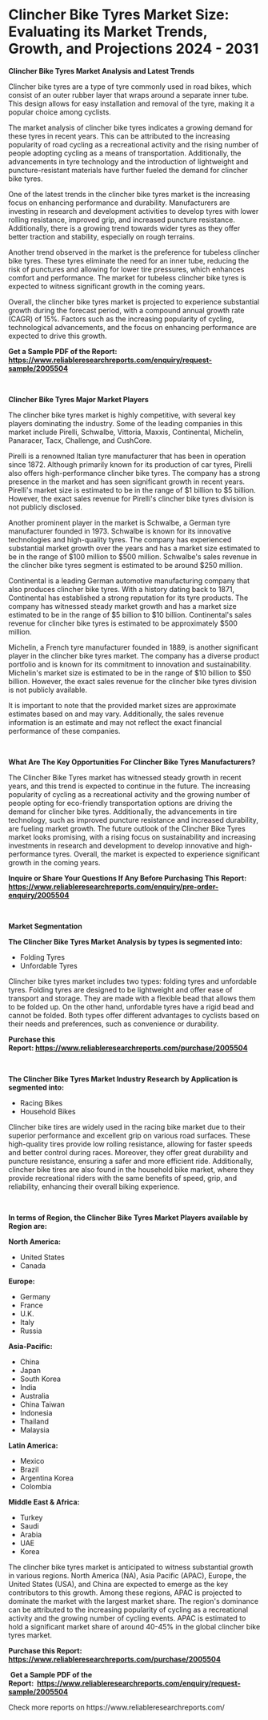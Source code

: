 <p><h1>Clincher Bike Tyres Market Size: Evaluating its Market Trends, Growth, and Projections 2024 - 2031</h1></p><p><strong>Clincher Bike Tyres Market Analysis and Latest Trends</strong></p>
<p><p>Clincher bike tyres are a type of tyre commonly used in road bikes, which consist of an outer rubber layer that wraps around a separate inner tube. This design allows for easy installation and removal of the tyre, making it a popular choice among cyclists.</p><p>The market analysis of clincher bike tyres indicates a growing demand for these tyres in recent years. This can be attributed to the increasing popularity of road cycling as a recreational activity and the rising number of people adopting cycling as a means of transportation. Additionally, the advancements in tyre technology and the introduction of lightweight and puncture-resistant materials have further fueled the demand for clincher bike tyres.</p><p>One of the latest trends in the clincher bike tyres market is the increasing focus on enhancing performance and durability. Manufacturers are investing in research and development activities to develop tyres with lower rolling resistance, improved grip, and increased puncture resistance. Additionally, there is a growing trend towards wider tyres as they offer better traction and stability, especially on rough terrains.</p><p>Another trend observed in the market is the preference for tubeless clincher bike tyres. These tyres eliminate the need for an inner tube, reducing the risk of punctures and allowing for lower tire pressures, which enhances comfort and performance. The market for tubeless clincher bike tyres is expected to witness significant growth in the coming years.</p><p>Overall, the clincher bike tyres market is projected to experience substantial growth during the forecast period, with a compound annual growth rate (CAGR) of 15%. Factors such as the increasing popularity of cycling, technological advancements, and the focus on enhancing performance are expected to drive this growth.</p></p>
<p><strong>Get a Sample PDF of the Report:&nbsp; <a href="https://www.reliableresearchreports.com/enquiry/request-sample/2005504">https://www.reliableresearchreports.com/enquiry/request-sample/2005504</a></strong></p>
<p>&nbsp;</p>
<p><strong>Clincher Bike Tyres Major Market Players</strong></p>
<p><p>The clincher bike tyres market is highly competitive, with several key players dominating the industry. Some of the leading companies in this market include Pirelli, Schwalbe, Vittoria, Maxxis, Continental, Michelin, Panaracer, Tacx, Challenge, and CushCore.</p><p>Pirelli is a renowned Italian tyre manufacturer that has been in operation since 1872. Although primarily known for its production of car tyres, Pirelli also offers high-performance clincher bike tyres. The company has a strong presence in the market and has seen significant growth in recent years. Pirelli's market size is estimated to be in the range of $1 billion to $5 billion. However, the exact sales revenue for Pirelli's clincher bike tyres division is not publicly disclosed.</p><p>Another prominent player in the market is Schwalbe, a German tyre manufacturer founded in 1973. Schwalbe is known for its innovative technologies and high-quality tyres. The company has experienced substantial market growth over the years and has a market size estimated to be in the range of $100 million to $500 million. Schwalbe's sales revenue in the clincher bike tyres segment is estimated to be around $250 million.</p><p>Continental is a leading German automotive manufacturing company that also produces clincher bike tyres. With a history dating back to 1871, Continental has established a strong reputation for its tyre products. The company has witnessed steady market growth and has a market size estimated to be in the range of $5 billion to $10 billion. Continental's sales revenue for clincher bike tyres is estimated to be approximately $500 million.</p><p>Michelin, a French tyre manufacturer founded in 1889, is another significant player in the clincher bike tyres market. The company has a diverse product portfolio and is known for its commitment to innovation and sustainability. Michelin's market size is estimated to be in the range of $10 billion to $50 billion. However, the exact sales revenue for the clincher bike tyres division is not publicly available.</p><p>It is important to note that the provided market sizes are approximate estimates based on  and may vary. Additionally, the sales revenue information is an estimate and may not reflect the exact financial performance of these companies.</p></p>
<p>&nbsp;</p>
<p><strong>What Are The Key Opportunities For Clincher Bike Tyres Manufacturers?</strong></p>
<p><p>The Clincher Bike Tyres market has witnessed steady growth in recent years, and this trend is expected to continue in the future. The increasing popularity of cycling as a recreational activity and the growing number of people opting for eco-friendly transportation options are driving the demand for clincher bike tyres. Additionally, the advancements in tire technology, such as improved puncture resistance and increased durability, are fueling market growth. The future outlook of the Clincher Bike Tyres market looks promising, with a rising focus on sustainability and increasing investments in research and development to develop innovative and high-performance tyres. Overall, the market is expected to experience significant growth in the coming years.</p></p>
<p><strong>Inquire or Share Your Questions If Any Before Purchasing This Report: <a href="https://www.reliableresearchreports.com/enquiry/pre-order-enquiry/2005504">https://www.reliableresearchreports.com/enquiry/pre-order-enquiry/2005504</a></strong></p>
<p>&nbsp;</p>
<p><strong>Market Segmentation</strong></p>
<p><strong>The Clincher Bike Tyres Market Analysis by types is segmented into:</strong></p>
<p><ul><li>Folding Tyres</li><li>Unfordable Tyres</li></ul></p>
<p><p>Clincher bike tyres market includes two types: folding tyres and unfordable tyres. Folding tyres are designed to be lightweight and offer ease of transport and storage. They are made with a flexible bead that allows them to be folded up. On the other hand, unfordable tyres have a rigid bead and cannot be folded. Both types offer different advantages to cyclists based on their needs and preferences, such as convenience or durability.</p></p>
<p><strong>Purchase this Report:&nbsp;<a href="https://www.reliableresearchreports.com/purchase/2005504">https://www.reliableresearchreports.com/purchase/2005504</a></strong></p>
<p>&nbsp;</p>
<p><strong>The Clincher Bike Tyres Market Industry Research by Application is segmented into:</strong></p>
<p><ul><li>Racing Bikes</li><li>Household Bikes</li></ul></p>
<p><p>Clincher bike tires are widely used in the racing bike market due to their superior performance and excellent grip on various road surfaces. These high-quality tires provide low rolling resistance, allowing for faster speeds and better control during races. Moreover, they offer great durability and puncture resistance, ensuring a safer and more efficient ride. Additionally, clincher bike tires are also found in the household bike market, where they provide recreational riders with the same benefits of speed, grip, and reliability, enhancing their overall biking experience.</p></p>
<p>&nbsp;</p>
<p><strong>In terms of Region, the Clincher Bike Tyres Market Players available by Region are:</strong></p>
<p>
    <p> <strong> North America: </strong>
        <ul>
            <li>United States</li>
            <li>Canada</li>
        </ul>
        </p> 
    <p> <strong> Europe: </strong>
        <ul>
            <li>Germany</li>
            <li>France</li>
            <li>U.K.</li>
            <li>Italy</li>
            <li>Russia</li>
        </ul>
        </p> 
    <p> <strong> Asia-Pacific: </strong>
        <ul>
            <li>China</li>
            <li>Japan</li>
            <li>South Korea</li>
            <li>India</li>
            <li>Australia</li>
            <li>China Taiwan</li>
            <li>Indonesia</li>
            <li>Thailand</li>
            <li>Malaysia</li>
        </ul>
        </p> 
    <p> <strong> Latin America: </strong>
        <ul>
            <li>Mexico</li>
            <li>Brazil</li>
            <li>Argentina Korea</li>
            <li>Colombia</li>
        </ul>
        </p> 
    <p> <strong> Middle East & Africa: </strong>
        <ul>
            <li>Turkey</li>
            <li>Saudi</li>
            <li>Arabia</li>
            <li>UAE</li>
            <li>Korea</li>
        </ul>
    </p>
    </p>
<p><p>The clincher bike tyres market is anticipated to witness substantial growth in various regions. North America (NA), Asia Pacific (APAC), Europe, the United States (USA), and China are expected to emerge as the key contributors to this growth. Among these regions, APAC is projected to dominate the market with the largest market share. The region's dominance can be attributed to the increasing popularity of cycling as a recreational activity and the growing number of cycling events. APAC is estimated to hold a significant market share of around 40-45% in the global clincher bike tyres market.</p></p>
<p><strong>Purchase this Report: <a href="https://www.reliableresearchreports.com/purchase/2005504">https://www.reliableresearchreports.com/purchase/2005504</a></strong></p>
<p>&nbsp;<strong>Get a Sample PDF of the Report:&nbsp;&nbsp;<a href="https://www.reliableresearchreports.com/enquiry/request-sample/2005504">https://www.reliableresearchreports.com/enquiry/request-sample/2005504</a></strong></p>
<p><strong></strong></p>
<p>Check more reports on https://www.reliableresearchreports.com/</p>